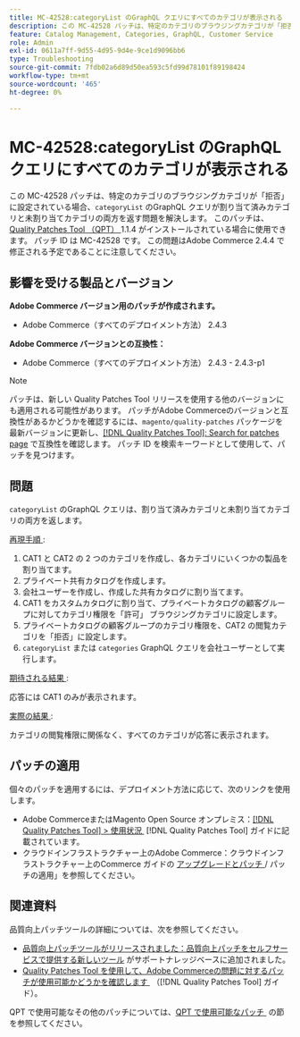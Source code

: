 ```yaml
---
title: MC-42528:categoryList のGraphQL クエリにすべてのカテゴリが表示される
description: この MC-42528 パッチは、特定のカテゴリのブラウジングカテゴリが「拒否」に設定されている場合、「categoryList」のGraphQL クエリが、割り当て済みカテゴリと未割り当てカテゴリの両方を返す問題を解決します。 このパッチは、[Quality Patches Tool （QPT） ] （https://experienceleague.adobe.com/ja/docs/commerce-operations/tools/quality-patches-tool/quality-patches-tool-to-self-serve-quality-patches） 1.1.4 がインストールされている場合に利用できます。 パッチ ID は MC-42528 です。 この問題はAdobe Commerce 2.4.4 で修正される予定であることに注意してください。
feature: Catalog Management, Categories, GraphQL, Customer Service
role: Admin
exl-id: 0611a7ff-9d55-4d95-9d4e-9ce1d9096bb6
type: Troubleshooting
source-git-commit: 7fdb02a6d89d50ea593c5fd99d78101f89198424
workflow-type: tm+mt
source-wordcount: '465'
ht-degree: 0%

---
```


# MC-42528:categoryList のGraphQL クエリにすべてのカテゴリが表示される

この MC-42528 パッチは、特定のカテゴリのブラウジングカテゴリが「拒否」に設定されている場合、`categoryList` のGraphQL クエリが割り当て済みカテゴリと未割り当てカテゴリの両方を返す問題を解決します。 このパッチは、[Quality Patches Tool （QPT） &#x200B;](https://experienceleague.adobe.com/ja/docs/commerce-operations/tools/quality-patches-tool/quality-patches-tool-to-self-serve-quality-patches)1.1.4 がインストールされている場合に使用できます。 パッチ ID は MC-42528 です。 この問題はAdobe Commerce 2.4.4 で修正される予定であることに注意してください。

## 影響を受ける製品とバージョン

**Adobe Commerce バージョン用のパッチが作成されます。**

* Adobe Commerce（すべてのデプロイメント方法） 2.4.3

**Adobe Commerce バージョンとの互換性：**

* Adobe Commerce（すべてのデプロイメント方法） 2.4.3 - 2.4.3-p1

>[!NOTE]
>
>パッチは、新しい Quality Patches Tool リリースを使用する他のバージョンにも適用される可能性があります。 パッチがAdobe Commerceのバージョンと互換性があるかどうかを確認するには、`magento/quality-patches` パッケージを最新バージョンに更新し、[[!DNL Quality Patches Tool]: Search for patches page](https://experienceleague.adobe.com/ja/docs/commerce-operations/tools/quality-patches-tool/quality-patches-tool-to-self-serve-quality-patches) で互換性を確認します。 パッチ ID を検索キーワードとして使用して、パッチを見つけます。

## 問題

`categoryList` のGraphQL クエリは、割り当て済みカテゴリと未割り当てカテゴリの両方を返します。

<u> 再現手順 </u>:

1. CAT1 と CAT2 の 2 つのカテゴリを作成し、各カテゴリにいくつかの製品を割り当てます。
1. プライベート共有カタログを作成します。
1. 会社ユーザーを作成し、作成した共有カタログに割り当てます。
1. CAT1 をカスタムカタログに割り当て、プライベートカタログの顧客グループに対してカテゴリ権限を「許可」 ブラウジングカテゴリに設定します。
1. プライベートカタログの顧客グループのカテゴリ権限を、CAT2 の閲覧カテゴリを「拒否」に設定します。
1. `categoryList` または `categories` GraphQL クエリを会社ユーザーとして実行します。

<u> 期待される結果 </u>:

応答には CAT1 のみが表示されます。

<u> 実際の結果 </u>:

カテゴリの閲覧権限に関係なく、すべてのカテゴリが応答に表示されます。

## パッチの適用

個々のパッチを適用するには、デプロイメント方法に応じて、次のリンクを使用します。

* Adobe CommerceまたはMagento Open Source オンプレミス：[[!DNL Quality Patches Tool] > 使用状況 &#x200B;](/help/tools/quality-patches-tool/usage.md) [!DNL Quality Patches Tool] ガイドに記載されています。
* クラウドインフラストラクチャー上のAdobe Commerce：クラウドインフラストラクチャー上のCommerce ガイドの [&#x200B; アップグレードとパッチ &#x200B;](https://experienceleague.adobe.com/docs/commerce-cloud-service/user-guide/develop/upgrade/apply-patches.html?lang=ja)/ パッチの適用」を参照してください。

## 関連資料

品質向上パッチツールの詳細については、次を参照してください。

* [&#x200B; 品質向上パッチツールがリリースされました：品質向上パッチをセルフサービスで提供する新しいツール &#x200B;](https://experienceleague.adobe.com/ja/docs/commerce-operations/tools/quality-patches-tool/quality-patches-tool-to-self-serve-quality-patches) がサポートナレッジベースに追加されました。
* [Quality Patches Tool を使用して、Adobe Commerceの問題に対するパッチが使用可能かどうかを確認します &#x200B;](/help/tools/quality-patches-tool/patches-available-in-qpt/check-patch-for-magento-issue-with-magento-quality-patches.md) （[!DNL Quality Patches Tool] ガイド）。

QPT で使用可能なその他のパッチについては、[QPT で使用可能なパッチ &#x200B;](https://support.magento.com/hc/en-us/sections/360010506631-Patches-available-in-MQP-tool-) の節を参照してください。
